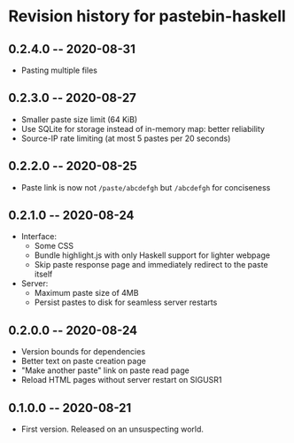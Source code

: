 # Revision history for pastebin-haskell

## 0.2.4.0 -- 2020-08-31

* Pasting multiple files

## 0.2.3.0 -- 2020-08-27

* Smaller paste size limit (64 KiB)
* Use SQLite for storage instead of in-memory map: better reliability
* Source-IP rate limiting (at most 5 pastes per 20 seconds)

## 0.2.2.0 -- 2020-08-25

* Paste link is now not `/paste/abcdefgh` but `/abcdefgh` for conciseness

## 0.2.1.0 -- 2020-08-24

* Interface:
  * Some CSS
  * Bundle highlight.js with only Haskell support for lighter webpage
  * Skip paste response page and immediately redirect to the paste itself
* Server:
  * Maximum paste size of 4MB
  * Persist pastes to disk for seamless server restarts

## 0.2.0.0 -- 2020-08-24

* Version bounds for dependencies
* Better text on paste creation page
* "Make another paste" link on paste read page
* Reload HTML pages without server restart on SIGUSR1

## 0.1.0.0 -- 2020-08-21

* First version. Released on an unsuspecting world.

